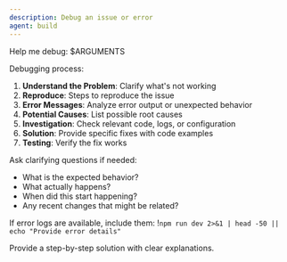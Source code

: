 ```yaml
---
description: Debug an issue or error
agent: build
---
```


Help me debug: $ARGUMENTS

Debugging process:

1. **Understand the Problem**: Clarify what's not working
2. **Reproduce**: Steps to reproduce the issue
3. **Error Messages**: Analyze error output or unexpected behavior
4. **Potential Causes**: List possible root causes
5. **Investigation**: Check relevant code, logs, or configuration
6. **Solution**: Provide specific fixes with code examples
7. **Testing**: Verify the fix works

Ask clarifying questions if needed:

- What is the expected behavior?
- What actually happens?
- When did this start happening?
- Any recent changes that might be related?

If error logs are available, include them:
!`npm run dev 2>&1 | head -50 || echo "Provide error details"`

Provide a step-by-step solution with clear explanations.
